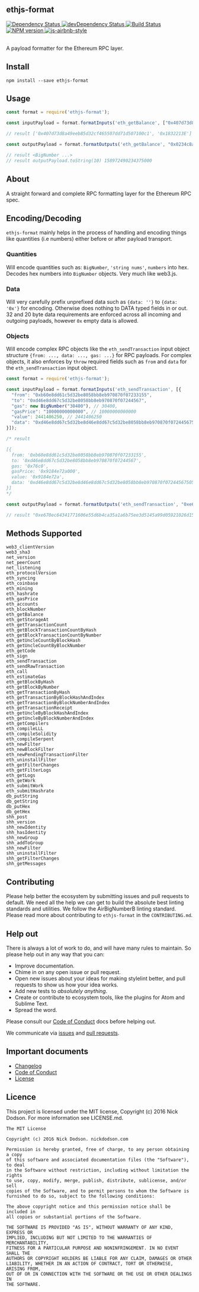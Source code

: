 ## ethjs-format

<div>
  <!-- Dependency Status -->
  <a href="https://david-dm.org/SilentCicero/ethjs-format">
    <img src="https://david-dm.org/SilentCicero/ethjs-format.svg"
    alt="Dependency Status" />
  </a>

  <!-- devDependency Status -->
  <a href="https://david-dm.org/SilentCicero/ethjs-format#info=devDependencies">
    <img src="https://david-dm.org/SilentCicero/ethjs-format/dev-status.svg" alt="devDependency Status" />
  </a>

  <!-- Build Status -->
  <a href="https://travis-ci.org/SilentCicero/ethjs-format">
    <img src="https://travis-ci.org/SilentCicero/ethjs-format.svg"
    alt="Build Status" />
  </a>

  <!-- NPM Version -->
  <a href="https://www.npmjs.org/package/ethjs-format">
    <img src="http://img.shields.io/npm/v/ethjs-format.svg"
    alt="NPM version" />
  </a>

  <!-- Javascript Style -->
  <a href="http://airbnb.io/javascript/">
    <img src="https://img.shields.io/badge/code%20style-airbnb-brightgreen.svg" alt="js-airbnb-style" />
  </a>
</div>

<br />

A payload formatter for the Ethereum RPC layer.

## Install

```
npm install --save ethjs-format
```

## Usage

```js
const format = require('ethjs-format');

const inputPayload = format.formatInputs('eth_getBalance', ["0x407d73d8a49eeb85d32cf465507dd71d507100c1", 405938494]);

// result ['0x407d73d8a49eeb85d32cf465507dd71d507100c1', '0x1832213E']

const outputPayload = format.formatOutputs('eth_getBalance', "0x0234c8a3397aab58");

// result <BigNumber ...>
// result outputPayload.toString(10) 158972490234375000
```

## About

A straight forward and complete RPC formatting layer for the Ethereum RPC spec.

## Encoding/Decoding

`ethjs-format` mainly helps in the process of handling and encoding things like quantities (i.e numbers) either before or after payload transport.

### Quantities

  Will encode quantities such as: `BigNumber`, `'string nums'`, `numbers` into hex. Decodes hex numbers into `BigNumber` objects. Very much like web3.js.

### Data

  Will very carefully prefix unprefixed data such as `{data: ''}` to `{data: '0x'}` for encoding. Otherwise does nothing to DATA typed fields in or out. 32 and 20 byte data requirements are enforced across all incoming and outgoing payloads, however `0x` empty data is allowed.

### Objects

  Will encode complex RPC objects like the `eth_sendTransaction` input object structure `{from: ..., data: ..., gas: ...}` for RPC payloads. For complex objects, it also enforces by `throw` required fields such as `from` and `data` for the `eth_sendTransaction` input object.

  ```js
  const format = require('ethjs-format');

  const inputPayload = format.formatInputs('eth_sendTransaction', [{
    "from": "0xb60e8dd61c5d32be8058bb8eb970870f07233155",
    "to": "0xd46e8dd67c5d32be8058bb8eb970870f07244567",
    "gas": new BigNumber("30400"), // 30400,
    "gasPrice": "10000000000000", // 10000000000000
    "value": 2441406250, // 2441406250
    "data": "0xd46e8dd67c5d32be8d46e8dd67c5d32be8058bb8eb970870f072445675058bb8eb970870f072445675"
  }]);

  /* result

  [{
    from: '0xb60e8dd61c5d32be8058bb8eb970870f07233155',
    to: '0xd46e8dd67c5d32be8058bb8eb970870f07244567',
    gas: '0x76c0',
    gasPrice: '0x9184e72a000',
    value: '0x9184e72a',
    data: '0xd46e8dd67c5d32be8d46e8dd67c5d32be8058bb8eb970870f072445675058bb8eb970870f072445675'
  }]
  */

  const outputPayload = format.formatOutputs('eth_sendTransaction', "0xe670ec64341771606e55d6b4ca35a1a6b75ee3d5145a99d05921026d1527331");

  // result "0xe670ec64341771606e55d6b4ca35a1a6b75ee3d5145a99d05921026d1527331"
  ```

## Methods Supported

```
web3_clientVersion
web3_sha3
net_version
net_peerCount
net_listening
eth_protocolVersion
eth_syncing
eth_coinbase
eth_mining
eth_hashrate
eth_gasPrice
eth_accounts
eth_blockNumber
eth_getBalance
eth_getStorageAt
eth_getTransactionCount
eth_getBlockTransactionCountByHash
eth_getBlockTransactionCountByNumber
eth_getUncleCountByBlockHash
eth_getUncleCountByBlockNumber
eth_getCode
eth_sign
eth_sendTransaction
eth_sendRawTransaction
eth_call
eth_estimateGas
eth_getBlockByHash
eth_getBlockByNumber
eth_getTransactionByHash
eth_getTransactionByBlockHashAndIndex
eth_getTransactionByBlockNumberAndIndex
eth_getTransactionReceipt
eth_getUncleByBlockHashAndIndex
eth_getUncleByBlockNumberAndIndex
eth_getCompilers
eth_compileLLL
eth_compileSolidity
eth_compileSerpent
eth_newFilter
eth_newBlockFilter
eth_newPendingTransactionFilter
eth_uninstallFilter
eth_getFilterChanges
eth_getFilterLogs
eth_getLogs
eth_getWork
eth_submitWork
eth_submitHashrate
db_putString
db_getString
db_putHex
db_getHex
shh_post
shh_version
shh_newIdentity
shh_hasIdentity
shh_newGroup
shh_addToGroup
shh_newFilter
shh_uninstallFilter
shh_getFilterChanges
shh_getMessages
```

## Contributing

Please help better the ecosystem by submitting issues and pull requests to default. We need all the help we can get to build the absolute best linting standards and utilities. We follow the AirBigNumberB linting standard. Please read more about contributing to `ethjs-format` in the `CONTRIBUTING.md`.

<!--
## Guides

You'll find more detailed information on using default and tailoring it to your needs in our guides:

- [User guide](docs/user-guide.md) - Usage, configuration, FAQ and complementary tools.
- [Developer guide](docs/developer-guide.md) - Contributing to wafr and writing your own plugins & formatters.
-->

## Help out

There is always a lot of work to do, and will have many rules to maintain. So please help out in any way that you can:

<!-- - Create, enhance, and debug rules (see our guide to ["Working on rules"](./github/CONTRIBUTING.md)). -->
- Improve documentation.
- Chime in on any open issue or pull request.
- Open new issues about your ideas for making stylelint better, and pull requests to show us how your idea works.
- Add new tests to *absolutely anything*.
- Create or contribute to ecosystem tools, like the plugins for Atom and Sublime Text.
- Spread the word.

Please consult our [Code of Conduct](CODE_OF_CONDUCT.md) docs before helping out.

We communicate via [issues](https://github.com/SilentCicero/ethjs-format/issues) and [pull requests](https://github.com/SilentCicero/ethjs-format/pulls).

## Important documents

- [Changelog](CHANGELOG.md)
- [Code of Conduct](CODE_OF_CONDUCT.md)
- [License](https://raw.githubusercontent.com/SilentCicero/ethjs-format/master/LICENSE)

## Licence

This project is licensed under the MIT license, Copyright (c) 2016 Nick Dodson. For more information see LICENSE.md.

```
The MIT License

Copyright (c) 2016 Nick Dodson. nickdodson.com

Permission is hereby granted, free of charge, to any person obtaining a copy
of this software and associated documentation files (the "Software"), to deal
in the Software without restriction, including without limitation the rights
to use, copy, modify, merge, publish, distribute, sublicense, and/or sell
copies of the Software, and to permit persons to whom the Software is
furnished to do so, subject to the following conditions:

The above copyright notice and this permission notice shall be included in
all copies or substantial portions of the Software.

THE SOFTWARE IS PROVIDED "AS IS", WITHOUT WARRANTY OF ANY KIND, EXPRESS OR
IMPLIED, INCLUDING BUT NOT LIMITED TO THE WARRANTIES OF MERCHANTABILITY,
FITNESS FOR A PARTICULAR PURPOSE AND NONINFRINGEMENT. IN NO EVENT SHALL THE
AUTHORS OR COPYRIGHT HOLDERS BE LIABLE FOR ANY CLAIM, DAMAGES OR OTHER
LIABILITY, WHETHER IN AN ACTION OF CONTRACT, TORT OR OTHERWISE, ARISING FROM,
OUT OF OR IN CONNECTION WITH THE SOFTWARE OR THE USE OR OTHER DEALINGS IN
THE SOFTWARE.
```
